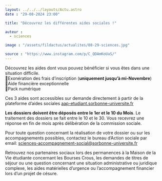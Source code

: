 ```yaml
---
layout: ../../../layouts/Actu.astro
date : "29-08-2024 23:00"

title: "Découvrez les différentes aides sociales !"

auteur :
  - sciences

image : "/assets/fildactus/actualites/08-29-sciences.jpg"

source : "https://www.instagram.com/p/C_QDAmKoUaS/"
---
```


Découvrez les aides dont vous pouvez bénéficier si vous êtes dans une situation difficile.  
🔹Exonération des frais d’inscription (__uniquement jusqu’à mi-Novembre__)  
🔹Aide financière exceptionnelle  
🔹Pack numérique  

Ces 3 aides sont accessibles sur demande directement à partir de la plateforme d’aides sociales [aap-etudiant.sorbonne-universite.fr](https://aap-etudiant.sorbonne-universite.fr)

__Les dossiers doivent être déposés entre le 1er et le 10 du Mois__. Le traitement des dossiers se fait entre le 10 et le 30. Vous recevrez une réponse en fin de mois après délibération de la commission sociale.

Pour toute question concernant la réalisation de votre dossier ou sur les accompagnements possibles, contactez le bureau d’Action sociale par email: sciences-accompagnement-social@sorbonne-universite.fr

Retrouvez nos partenaires sociaux lors des permanences à la Maison de la Vie étudiante concernant les Bourses Crous, les demandes de titres de séjour ou une question concernant une situation administrative ou juridique complexe, les aides matérielles d’urgence ou l’accompagnement financier lors d’un projet de césure.